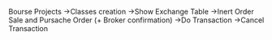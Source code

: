 Bourse Projects
->Classes creation
->Show Exchange Table
->Inert Order Sale and Pursache Order (+ Broker confirmation)
->Do Transaction
->Cancel Transaction